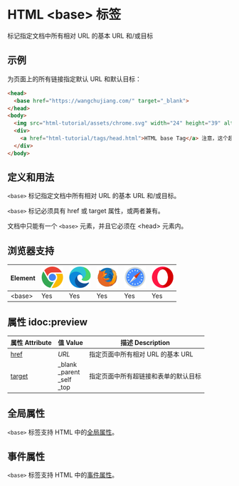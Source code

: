 HTML \<base> 标签
===

标记指定文档中所有相对 URL 的基本 URL 和/或目标

## 示例

为页面上的所有链接指定默认 URL 和默认目标：

```html idoc:preview:iframe
<head>
  <base href="https://wangchujiang.com/" target="_blank">
</head>
<body>
  <img src="html-tutorial/assets/chrome.svg" width="24" height="39" alt="chrome"> 请注意，我们只为图像指定了一个相对地址。 由于我们在 head 部分指定了基本 URL，浏览器将在“https://wangchujiang.com/html-tutorial/assets/chrome.svg”中查找图像。
  <div>
    <a href="html-tutorial/tags/head.html">HTML base Tag</a> 注意，这个超链接，将在新窗口打开 ”https://wangchujiang.com/html-tutorial/tags/head.html“
  </div>
</body>
```

## 定义和用法

`<base>` 标记指定文档中所有相对 URL 的基本 URL 和/或目标。

`<base>` 标记必须具有 href 或 target 属性，或两者兼有。

文档中只能有一个 `<base>` 元素，并且它必须在 \<head> 元素内。


## 浏览器支持

| Element |  ![chrome][1] | ![edge][2] | ![firefox][3] | ![safari][4] | ![opera][5] |
| ------- | --- | --- | --- | --- | --- |
| \<base> | Yes | Yes | Yes | Yes | Yes |
<!--rehype:style=width: 100%; display: inline-table;-->

## 属性 idoc:preview

| 属性 Attribute | 值 Value | 描述 Description |
| ------ | ------ | ------ |
| [href](./base_href.md)     | *URL* | 指定页面中所有相对 URL 的基本 URL|
| [target](./base_target.md) | \_blank<br/> \_parent<br/>\_self<br/>\_top | 指定页面中所有超链接和表单的默认目标 |
<!--rehype:style=width: 100%; display: inline-table;-->


## 全局属性

`<base>` 标签支持 HTML 中的[全局属性](../reference/standardattributes.md)。

## 事件属性

`<base>` 标签支持 HTML 中的[事件属性](../reference/eventattributes.md)。


[1]: ../assets/chrome.svg
[2]: ../assets/edge.svg
[3]: ../assets/firefox.svg
[4]: ../assets/safari.svg
[5]: ../assets/opera.svg